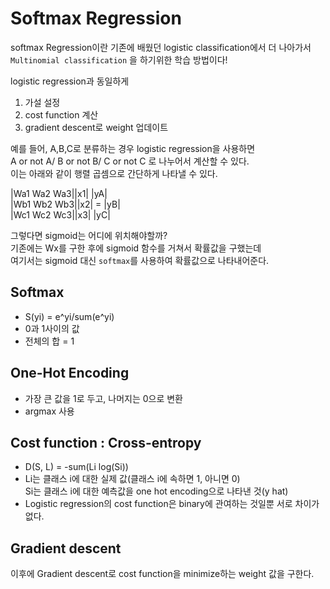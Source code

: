# Softmax Regression  

softmax Regression이란 기존에 배웠던 logistic classification에서 더 나아가서  
`Multinomial classification` 을 하기위한 학습 방법이다!   

logistic regression과 동일하게  
1) 가설 설정  
2) cost function 계산  
3) gradient descent로 weight 업데이트  

예를 들어, A,B,C로 분류하는 경우 logistic regression을 사용하면   
A or not A/ B or not B/ C or not C 로 나누어서 계산할 수 있다.   
이는 아래와 같이 행렬 곱셈으로 간단하게 나타낼 수 있다.     

|Wa1 Wa2 Wa3||x1|   |yA|  
|Wb1 Wb2 Wb3||x2| = |yB|  
|Wc1 Wc2 Wc3||x3|   |yC|  

그렇다면 sigmoid는 어디에 위치해야할까?  
기존에는 Wx를 구한 후에 sigmoid 함수를 거쳐서 확률값을 구했는데  
여기서는 sigmoid 대신 `softmax`를 사용하여 확률값으로 나타내어준다.  

## Softmax  
- S(yi) = e^yi/sum(e^yi)  
- 0과 1사이의 값  
- 전체의 합 = 1  

## One-Hot Encoding  
- 가장 큰 값을 1로 두고, 나머지는 0으로 변환  
- argmax 사용  

## Cost function : Cross-entropy    
- D(S, L) = -sum(Li log(Si))  
- Li는 클래스 i에 대한 실제 값(클래스 i에 속하면 1, 아니면 0)  
  Si는 클래스 i에 대한 예측값을 one hot encoding으로 나타낸 것(y hat)  
- Logistic regression의 cost function은 binary에 관여하는 것일뿐 서로 차이가 없다.  

## Gradient descent  
이후에 Gradient descent로 cost function을 minimize하는 weight 값을 구한다.  
